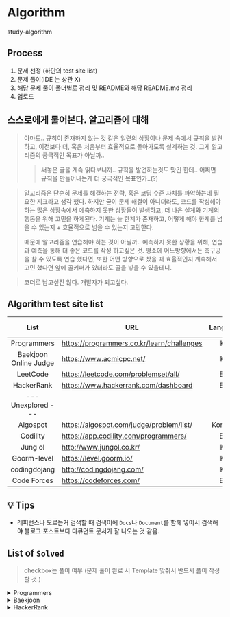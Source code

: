 # Algorithm
study-algorithm

## Process
1. 문제 선정 (하단의 test site list)
2. 문제 풀이(IDE 는 상관 X)
3. 해당 문제 풀이 폴더별로 정리 및 README와 해당 README.md 정리
4. 업로드

## 스스로에게 물어본다. 알고리즘에 대해  
> 아마도.. 규칙이 존재하지 않는 것 같은 일련의 상황이나 문제 속에서 규칙을 발견하고, 이전보다 더, 혹은 처음부터 효율적으로 돌아가도록 설계하는 것.
> 그게 알고리즘의 궁극적인 목표가 아닐까..
>> 써놓은 글을 계속 읽다보니까.. 규칙을 발견하는것도 맞긴 한데.. 어쩌면 규칙을 만들어내는게 더 궁극적인 목표인가..(?)

> 알고리즘은 단순히 문제를 해결하는 전략, 혹은 코딩 수준 자체를 파악하는데 필요한 지표라고 생각 했다.
> 하지만 굳이 문제 해결이 아니더라도, 코드를 작성해야하는 많은 상황속에서 예측하지 못한 상황들이 발생하고, 더 나은 설계와 기계의 행동을 위해 고민을 하게된다.
> 기계는 늘 한계가 존재하고, 어떻게 해야 한계를 넘을 수 있는지 + 효율적으로 넘을 수 있는지 고민한다.
>
> 때문에 알고리즘을 연습해야 하는 것이 아닐까.. 예측하지 못한 상황을 위해, 연습과 예측을 통해 더 좋은 코드를 작성 하고싶은 것.
> 평소에 어느방향에서든 축구공을 찰 수 있도록 연습 했다면, 또한 어떤 방향으로 찼을 때 효율적인지 계속해서 고민 했다면 앞에 골키퍼가 있더라도 골을 넣을 수 있을테니.

> 코더로 남고싶진 않다. 개발자가 되고싶다.

## Algorithm test site list
|         List          | URL                                        | Language | Remarks |         My own         |
| :-------------------: | ------------------------------------------ | :------: | :-----: | :--------------------: |
|      Programmers      | https://programmers.co.kr/learn/challenges |   Kor    |         |                        |
| Baekjoon Online Judge | https://www.acmicpc.net/                   |   Kor    |         |  [Link][my_Baekjoon]   |
|       LeetCode        | https://leetcode.com/problemset/all/       |   Eng    |         |  [Link][my_Leetcode]   |
|      HackerRank       | https://www.hackerrank.com/dashboard       |   Eng    |         | [Link][my_Programmers] |
|  --- Unexplored ---   |                                            |          |         |                        |
|       Algospot        | https://algospot.com/judge/problem/list/   | Kor+Eng  |         |  [Link][my_Algospot]   |
|       Codility        | https://app.codility.com/programmers/      |   Eng    |         |                        |
|        Jung ol        | http://www.jungol.co.kr/                   |   Kor    |         |                        |
|      Goorm-level      | https://level.goorm.io/                    |   Kor    |         |                        |
|     codingdojang      | http://codingdojang.com/                   |   Kor    |         |                        |
|      Code Forces      | https://codeforces.com/                    |   Eng    |         |                        |

[my_Baekjoon]: https://www.acmicpc.net/user/dnr1105
[my_Programmers]: https://www.hackerrank.com/dnr1105
[my_Algospot]: https://algospot.com/user/profile/92448
[my_Leetcode]: https://leetcode.com/dnr1105/

## :bulb: Tips
- 레퍼런스나 모르는거 검색할 때 검색어에 `Docs`나 `Document`를 함께 넣어서 검색해야 블로그 포스트보다 다큐먼트 문서가 잘 나오는 것 같음.

## List of `Solved`
> checkbox는 풀이 여부 (문제 풀이 완료 시 Template 맞춰서 반드시 풀이 작성 할 것.)

<details><summary>Programmers</summary>

## All problems
### Level 2
- [ ] [42583 - 다리를 지나는 트럭](https://github.com/bin-e/algorithm/tree/master/programmers/challenges(courses-30)/42583)
- [x] [60057 - 문자열 압축](https://github.com/bin-e/algorithm/tree/master/programmers/challenges(courses-30)/60057)

### Level 1
- [x] [12901 - 2016년](https://github.com/bin-e/algorithm/tree/master/programmers/challenges(courses-30)/12901)
- [x] [12903 - 가운데 글자 가져오기](https://github.com/bin-e/algorithm/tree/master/programmers/challenges(courses-30)/12903)
- [x] [12906 - 같은 숫자는 싫어](https://github.com/bin-e/algorithm/tree/master/programmers/challenges(courses-30)/12906)
- [x] [12910 - 나누어 떨어지는 숫자 배열](https://github.com/bin-e/algorithm/tree/master/programmers/challenges(courses-30)/12910)
- [x] [12912 - 두 정수 사이의 합](https://github.com/bin-e/algorithm/tree/master/programmers/challenges(courses-30)/12912)
- [x] [12915 - 문자열 내 마음대로 정렬하기](https://github.com/bin-e/algorithm/tree/master/programmers/challenges(courses-30)/12915)
- [x] [12916 - 문자열 내 p와 y의 개수](https://github.com/bin-e/algorithm/tree/master/programmers/challenges(courses-30)/12916)
- [x] [12917 - 문자열 내림차순으로 배치하기](https://github.com/bin-e/algorithm/tree/master/programmers/challenges(courses-30)/12917)
- [x] [12918 - 문자열 다루기 기본](https://github.com/bin-e/algorithm/tree/master/programmers/challenges(courses-30)/12918)
- [x] [12919 - 서울에서 김서방 찾기](https://github.com/bin-e/algorithm/tree/master/programmers/challenges(courses-30)/12919)
- [x] [12921 - 소수 찾기](https://github.com/bin-e/algorithm/tree/master/programmers/challenges(courses-30)/12921)
- [x] [12922 - 수박수박수박수박수박수?](https://github.com/bin-e/algorithm/tree/master/programmers/challenges(courses-30)/12922)
- [x] [12925 - 문자열을 정수로 바꾸기](https://github.com/bin-e/algorithm/tree/master/programmers/challenges(courses-30)/12925)
- [ ] [12926 - 시저 암호](https://github.com/bin-e/algorithm/tree/master/programmers/challenges(courses-30)/12926)
- [x] [12928 - 약수의 합](https://github.com/bin-e/algorithm/tree/master/programmers/challenges(courses-30)/12928)
- [x] [12930 - 이상한 문자 만들기](https://github.com/bin-e/algorithm/tree/master/programmers/challenges(courses-30)/12930)
- [x] [12931 - 자릿수 더하기](https://github.com/bin-e/algorithm/tree/master/programmers/challenges(courses-30)/12931)
- [x] [12932 - 자연수 뒤집어 배열로 만들기](https://github.com/bin-e/algorithm/tree/master/programmers/challenges(courses-30)/12932)
- [ ] [12933 - 정수 내림차순으로 배치하기](https://github.com/bin-e/algorithm/tree/master/programmers/challenges(courses-30)/12933)
- [ ] [12934 - 정수 제곱근 판별](https://github.com/bin-e/algorithm/tree/master/programmers/challenges(courses-30)/12934)
- [ ] [12935 - 제일 작은 수 제거하기](https://github.com/bin-e/algorithm/tree/master/programmers/challenges(courses-30)/12935)
- [x] [12937 - 짝수와 홀수](https://github.com/bin-e/algorithm/tree/master/programmers/challenges(courses-30)/12937)
- [ ] [12940 - 최대공약수와 최소공배수](https://github.com/bin-e/algorithm/tree/master/programmers/challenges(courses-30)/12940)
- [ ] [12943 - 콜라츠 추측](https://github.com/bin-e/algorithm/tree/master/programmers/challenges(courses-30)/12943)
- [x] [12944 - 평균 구하기](https://github.com/bin-e/algorithm/tree/master/programmers/challenges(courses-30)/12944)
- [x] [12947 - 하샤드 수](https://github.com/bin-e/algorithm/tree/master/programmers/challenges(courses-30)/12947)
- [ ] [12948 - 핸드폰 번호 가리기](https://github.com/bin-e/algorithm/tree/master/programmers/challenges(courses-30)/12948)
- [ ] [12950 - 행렬의 덧셈](https://github.com/bin-e/algorithm/tree/master/programmers/challenges(courses-30)/12950)
- [x] [12954 - x만큼 간격이 있는 n개의 숫자](https://github.com/bin-e/algorithm/tree/master/programmers/challenges(courses-30)/12954)
- [x] [12969 - 직사각형 별찍기](https://github.com/bin-e/algorithm/tree/master/programmers/challenges(courses-30)/12969)
- [x] [42576 - 완주하지 못한 선수](https://github.com/bin-e/algorithm/tree/master/programmers/challenges(courses-30)/42576)
- [x] [42748 - K번째수](https://github.com/bin-e/algorithm/tree/master/programmers/challenges(courses-30)/42748)
- [x] [42840 - 모의고사](https://github.com/bin-e/algorithm/tree/master/programmers/challenges(courses-30)/42840)
- [ ] [42862 - 체육복](https://github.com/bin-e/algorithm/tree/master/programmers/challenges(courses-30)/42862)

</details>

<details><summary>Baekjoon</summary>

- [x] [01000 - A+B](https://github.com/bin-e/algorithm/tree/master/baekjoon/all_problems/01000)
- [x] [01001 - A-B](https://github.com/bin-e/algorithm/tree/master/baekjoon/all_problems/01001)
- [x] [01008 - A/B](https://github.com/bin-e/algorithm/tree/master/baekjoon/all_problems/01008)
- [x] [01110 - 더하기 사이클](https://github.com/bin-e/algorithm/tree/master/baekjoon/all_problems/01110)
- [x] [01152 - 단어의 개수](https://github.com/bin-e/algorithm/tree/master/baekjoon/all_problems/01152)
- [x] [01157 - 단어 공부](https://github.com/bin-e/algorithm/tree/master/baekjoon/all_problems/01157)
- [x] [01330 - 두 수 비교하기](https://github.com/bin-e/algorithm/tree/master/baekjoon/all_problems/01330)
- [x] [01546 - 평균](https://github.com/bin-e/algorithm/tree/master/baekjoon/all_problems/01546)
- [x] [02438 - 별 찍기 - 1](https://github.com/bin-e/algorithm/tree/master/baekjoon/all_problems/02438)
- [x] [02439 - 별 찍기 - 2](https://github.com/bin-e/algorithm/tree/master/baekjoon/all_problems/02439)
- [x] [02557 - Hello World](https://github.com/bin-e/algorithm/tree/master/baekjoon/all_problems/02557)
- [x] [02562 - 최댓값](https://github.com/bin-e/algorithm/tree/master/baekjoon/all_problems/02562)
- [x] [02577 - 숫자의 개수](https://github.com/bin-e/algorithm/tree/master/baekjoon/all_problems/02577)
- [x] [02588 - 곱셈](https://github.com/bin-e/algorithm/tree/master/baekjoon/all_problems/02588)
- [x] [02675 - 문자열 반복](https://github.com/bin-e/algorithm/tree/master/baekjoon/all_problems/02675)
- [x] [02739 - 구구단](https://github.com/bin-e/algorithm/tree/master/baekjoon/all_problems/02739)
- [x] [02741 - N 찍기](https://github.com/bin-e/algorithm/tree/master/baekjoon/all_problems/02741)
- [x] [02742 - 기찍 N](https://github.com/bin-e/algorithm/tree/master/baekjoon/all_problems/02742)
- [x] [02753 - 윤년](https://github.com/bin-e/algorithm/tree/master/baekjoon/all_problems/02753)
- [x] [02869 - 달팽이는 올라가고 싶다](https://github.com/bin-e/algorithm/tree/master/baekjoon/all_problems/02869)
- [x] [02884 - 알람 시계](https://github.com/bin-e/algorithm/tree/master/baekjoon/all_problems/02884)
- [x] [02908 - 상수](https://github.com/bin-e/algorithm/tree/master/baekjoon/all_problems/02908)
- [x] [02920 - 음계](https://github.com/bin-e/algorithm/tree/master/baekjoon/all_problems/02920)
- [x] [03052 - 나머지](https://github.com/bin-e/algorithm/tree/master/baekjoon/all_problems/03052)
- [x] [04153 - 직삼각형](https://github.com/bin-e/algorithm/tree/master/baekjoon/all_problems/04153)
- [x] [04344 - 평균은 넘겠지](https://github.com/bin-e/algorithm/tree/master/baekjoon/all_problems/04344)
- [x] [07287 - 등록](https://github.com/bin-e/algorithm/tree/master/baekjoon/all_problems/07287)
- [x] [08393 - 합](https://github.com/bin-e/algorithm/tree/master/baekjoon/all_problems/08393)
- [x] [08958 - OX퀴즈](https://github.com/bin-e/algorithm/tree/master/baekjoon/all_problems/08958)
- [x] [09498 - 시험 성적](https://github.com/bin-e/algorithm/tree/master/baekjoon/all_problems/09498)
- [x] [10171 - 고양이](https://github.com/bin-e/algorithm/tree/master/baekjoon/all_problems/10171)
- [x] [10172 - 개](https://github.com/bin-e/algorithm/tree/master/baekjoon/all_problems/10172)
- [x] [10430 - 나머지](https://github.com/bin-e/algorithm/tree/master/baekjoon/all_problems/10430)
- [x] [10718 - We love kriii](https://github.com/bin-e/algorithm/tree/master/baekjoon/all_problems/10718)
- [x] [10809 - 알파벳 찾기](https://github.com/bin-e/algorithm/tree/master/baekjoon/all_problems/10809)
- [x] [10817 - 세 수](https://github.com/bin-e/algorithm/tree/master/baekjoon/all_problems/10817)
- [x] [10818 - 최소, 최대](https://github.com/bin-e/algorithm/tree/master/baekjoon/all_problems/10818)
- [x] [10869 - 사칙연산](https://github.com/bin-e/algorithm/tree/master/baekjoon/all_problems/10869)
- [x] [10871 - X보다 작은 수](https://github.com/bin-e/algorithm/tree/master/baekjoon/all_problems/10871)
- [x] [10950 - A+B - 3](https://github.com/bin-e/algorithm/tree/master/baekjoon/all_problems/10950)
- [x] [10951 - A+B - 4](https://github.com/bin-e/algorithm/tree/master/baekjoon/all_problems/10951)
- [x] [10952 - A+B - 5](https://github.com/bin-e/algorithm/tree/master/baekjoon/all_problems/10952)
- [x] [10998 - A×B](https://github.com/bin-e/algorithm/tree/master/baekjoon/all_problems/10998)
- [x] [11021 - A+B - 7](https://github.com/bin-e/algorithm/tree/master/baekjoon/all_problems/11021)
- [x] [11022 - A+B - 8](https://github.com/bin-e/algorithm/tree/master/baekjoon/all_problems/11022)
- [x] [11654 - 아스키 코드](https://github.com/bin-e/algorithm/tree/master/baekjoon/all_problems/11654)
- [x] [11720 - 숫자의 합](https://github.com/bin-e/algorithm/tree/master/baekjoon/all_problems/11720)
- [x] [15552 - 빠른 A+B](https://github.com/bin-e/algorithm/tree/master/baekjoon/all_problems/15552)

</details>

<details><summary>HackerRank</summary>

</details>

[/Baekjoon]: ./baekjoon
[/Programmers]: ./programmers
[/HackerRank]: ./hackerrank

